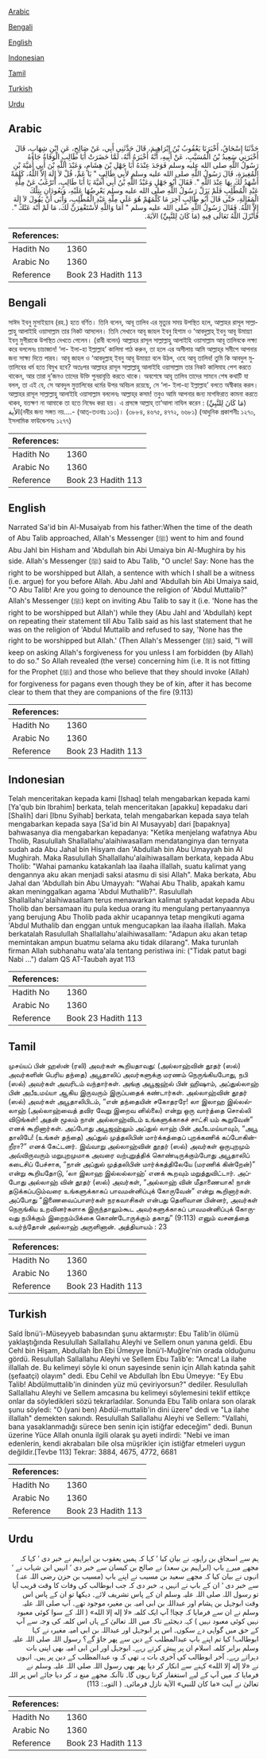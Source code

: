 [Arabic](#arabic)

[Bengali](#bengali)

[English](#english)

[Indonesian](#indonesian)

[Tamil](#tamil)

[Turkish](#turkish)

[Urdu](#urdu)

## Arabic


<div dir="rtl" lang="ar" style={{fontSize:'larger',backgroundColor:'#f8f9fa',padding:20}}>
حَدَّثَنَا إِسْحَاقُ، أَخْبَرَنَا يَعْقُوبُ بْنُ إِبْرَاهِيمَ، قَالَ حَدَّثَنِي أَبِي، عَنْ صَالِحٍ، عَنِ ابْنِ شِهَابٍ، قَالَ أَخْبَرَنِي سَعِيدُ بْنُ الْمُسَيَّبِ، عَنْ أَبِيهِ، أَنَّهُ أَخْبَرَهُ أَنَّهُ، لَمَّا حَضَرَتْ أَبَا طَالِبٍ الْوَفَاةُ جَاءَهُ رَسُولُ اللَّهِ صلى الله عليه وسلم فَوَجَدَ عِنْدَهُ أَبَا جَهْلِ بْنَ هِشَامٍ، وَعَبْدَ اللَّهِ بْنَ أَبِي أُمَيَّةَ بْنِ الْمُغِيرَةِ، قَالَ رَسُولُ اللَّهِ صلى الله عليه وسلم لأَبِي طَالِبٍ ‏"‏ يَا عَمِّ، قُلْ لاَ إِلَهَ إِلاَّ اللَّهُ، كَلِمَةً أَشْهَدُ لَكَ بِهَا عِنْدَ اللَّهِ ‏"‏‏.‏ فَقَالَ أَبُو جَهْلٍ وَعَبْدُ اللَّهِ بْنُ أَبِي أُمَيَّةَ يَا أَبَا طَالِبٍ، أَتَرْغَبُ عَنْ مِلَّةِ عَبْدِ الْمُطَّلِبِ فَلَمْ يَزَلْ رَسُولُ اللَّهِ صلى الله عليه وسلم يَعْرِضُهَا عَلَيْهِ، وَيَعُودَانِ بِتِلْكَ الْمَقَالَةِ، حَتَّى قَالَ أَبُو طَالِبٍ آخِرَ مَا كَلَّمَهُمْ هُوَ عَلَى مِلَّةِ عَبْدِ الْمُطَّلِبِ، وَأَبَى أَنْ يَقُولَ لاَ إِلَهَ إِلاَّ اللَّهُ‏.‏ فَقَالَ رَسُولُ اللَّهِ صلى الله عليه وسلم ‏"‏ أَمَا وَاللَّهِ لأَسْتَغْفِرَنَّ لَكَ، مَا لَمْ أُنْهَ عَنْكَ ‏"‏‏.‏ فَأَنْزَلَ اللَّهُ تَعَالَى فِيهِ ‏(‏مَا كَانَ لِلنَّبِيِّ‏)‏ الآيَةَ‏.‏
</div>
<div style={{backgroundColor:'#f8f9fa',padding:20, marginBottom: 10}}><table> <thead> <tr> <th>References:</th> <th></th> </tr> </thead> <tbody><tr><td>Hadith No</td><td>1360</td></tr><tr><td>Arabic No</td><td>1360</td></tr><tr><td>Reference</td><td>Book 23 Hadith 113</td></tr></tbody></table></div>

## Bengali


<div dir="ltr" lang="bn" style={{fontSize:'larger',backgroundColor:'#f8f9fa',padding:20}}>
সাঈদ ইবনু মুসাইয়্যাব (রহ.) হতে বর্ণিত। তিনি বলেন, আবূ তালিব এর মৃত্যুর সময় উপস্থিত হলে, আল্লাহর রাসূল সাল্লাল্লাহু আলাইহি ওয়াসাল্লাম তার নিকট আসলেন। তিনি সেখানে আবূ জাহল ইবনু হিশাম ও ‘আবদুল্লাহ্ ইবনু আবূ উমায়্যা ইবনু মুগীরাকে উপস্থিত দেখতে পেলেন। (রাবী বলেন) আল্লাহর রাসূল সাল্লাল্লাহু আলাইহি ওয়াসাল্লাম আবূ তালিবকে লক্ষ্য করে বললেনঃ চাচাজান! ‘লা- ইলা-হা ইল্লাল্লাহ’ কালিমা পাঠ করুন, তা হলে এর অসীলায় আমি আল্লাহ্‌র সমীপে আপনার জন্য সাক্ষ্য দিতে পারব। আবূ জাহল ও ‘আবদুল্লাহ্ ইবনু আবূ উমায়্যা বলে উঠল, ওহে আবূ তালিব! তুমি কি আবদুল মুত্তালিবের ধর্ম হতে বিমুখ হবে? অতঃপর আল্লাহর রাসূল সাল্লাল্লাহু আলাইহি ওয়াসাল্লাম তার নিকট কালিমাহ পেশ করতে থাকেন, আর তারা দু’জনও তাদের উক্তি পুনরাবৃত্তি করতে থাকে। অবশেষে আবূ তালিব তাদের সামনে শেষ কথাটি যা বলল, তা এই যে, সে আবদুল মুত্তালিবের ধর্মের উপর অবিচল রয়েছে, সে ‘লা- ইলা-হা ইল্লাল্লাহ’ বলতে অস্বীকার করল। আল্লাহর রাসূল সাল্লাল্লাহু আলাইহি ওয়াসাল্লাম বললেনঃ আল্লাহ্‌র কসম! তবুও আমি আপনার জন্য মাগফিরাত কামনা করতে থাকব, যতক্ষণ না আমাকে তা হতে নিষেধ করা হয়। এ প্রসঙ্গে আল্লাহ্ তা‘আলা নাযিল করেন : (مَا كَانَ لِلنَّبِيِّ) الأية(নবীর জন্য সঙ্গত নয়....- (আত্-তওবাঃ ১১৩)। (৩৮৮৪, ৪৬৭৫, ৪৭৭২, ৬৬৮১) (আধুনিক প্রকাশনীঃ ১২৭০, ইসলামিক ফাউন্ডেশনঃ ১২৭৭)
</div>
<div style={{backgroundColor:'#f8f9fa',padding:20, marginBottom: 10}}><table> <thead> <tr> <th>References:</th> <th></th> </tr> </thead> <tbody><tr><td>Hadith No</td><td>1360</td></tr><tr><td>Arabic No</td><td>1360</td></tr><tr><td>Reference</td><td>Book 23 Hadith 113</td></tr></tbody></table></div>

## English


<div dir="ltr" lang="en" style={{fontSize:'larger',backgroundColor:'#f8f9fa',padding:20}}>
Narrated Sa'id bin Al-Musaiyab from his father:When the time of the death of Abu Talib approached, Allah's Messenger (ﷺ) went to him and found Abu Jahl bin Hisham and 'Abdullah bin Abi Umaiya bin Al-Mughira by his side. Allah's Messenger (ﷺ) said to Abu Talib, "O uncle! Say: None has the right to be worshipped but Allah, a sentence with which I shall be a witness (i.e. argue) for you before Allah. Abu Jahl and 'Abdullah bin Abi Umaiya said, "O Abu Talib! Are you going to denounce the religion of 'Abdul Muttalib?" Allah's Messenger (ﷺ) kept on inviting Abu Talib to say it (i.e. 'None has the right to be worshipped but Allah') while they (Abu Jahl and 'Abdullah) kept on repeating their statement till Abu Talib said as his last statement that he was on the religion of 'Abdul Muttalib and refused to say, 'None has the right to be worshipped but Allah.' (Then Allah's Messenger (ﷺ) said, "I will keep on asking Allah's forgiveness for you unless I am forbidden (by Allah) to do so." So Allah revealed (the verse) concerning him (i.e. It is not fitting for the Prophet (ﷺ) and those who believe that they should invoke (Allah) for forgiveness for pagans even though they be of kin, after it has become clear to them that they are companions of the fire (9.113)
</div>
<div style={{backgroundColor:'#f8f9fa',padding:20, marginBottom: 10}}><table> <thead> <tr> <th>References:</th> <th></th> </tr> </thead> <tbody><tr><td>Hadith No</td><td>1360</td></tr><tr><td>Arabic No</td><td>1360</td></tr><tr><td>Reference</td><td>Book 23 Hadith 113</td></tr></tbody></table></div>

## Indonesian


<div dir="ltr" lang="id" style={{fontSize:'larger',backgroundColor:'#f8f9fa',padding:20}}>
Telah menceritakan kepada kami [Ishaq] telah mengabarkan kepada kami [Ya'qub bin Ibrahim] berkata, telah menceritakan [apakku] kepadaku dari [Shalih] dari [Ibnu Syihab] berkata, telah mengabarkan kepada saya telah mengabarkan kepada saya [Sa'id bin Al Musayyab] dari [bapaknya] bahwasanya dia mengabarkan kepadanya: "Ketika menjelang wafatnya Abu Tholib, Rasulullah Shallallahu'alaihiwasallam mendatanginya dan ternyata sudah ada Abu Jahal bin Hisyam dan 'Abdullah bin Abu Umayyah bin Al Mughirah. Maka Rasulullah Shallallahu'alaihiwasallam berkata, kepada Abu Tholib: "Wahai pamanku katakanlah laa ilaaha illallah, suatu kalimat yang dengannya aku akan menjadi saksi atasmu di sisi Allah". Maka berkata, Abu Jahal dan 'Abdullah bin Abu Umayyah: "Wahai Abu Thalib, apakah kamu akan meninggalkan agama 'Abdul Muthalib?". Rasulullah Shallallahu'alaihiwasallam terus menawarkan kalimat syahadat kepada Abu Tholib dan bersamaan itu pula kedua orang itu mengulang pertanyaannya yang berujung Abu Tholib pada akhir ucapannya tetap mengikuti agama 'Abdul Muthalib dan enggan untuk mengucapkan laa ilaaha illallah. Maka berkatalah Rasulullah Shallallahu'alaihiwasallam: "Adapun aku akan tetap memintakan ampun buatmu selama aku tidak dilarang". Maka turunlah firman Allah subhanahu wata'ala tentang peristiwa ini: ("Tidak patut bagi Nabi …") dalam QS AT-Taubah ayat 113
</div>
<div style={{backgroundColor:'#f8f9fa',padding:20, marginBottom: 10}}><table> <thead> <tr> <th>References:</th> <th></th> </tr> </thead> <tbody><tr><td>Hadith No</td><td>1360</td></tr><tr><td>Arabic No</td><td>1360</td></tr><tr><td>Reference</td><td>Book 23 Hadith 113</td></tr></tbody></table></div>

## Tamil


<div dir="ltr" lang="ta" style={{fontSize:'larger',backgroundColor:'#f8f9fa',padding:20}}>
முசய்யப் பின் ஹஸ்ன் (ரலி) அவர்கள் கூறியதாவது: (அல்லாஹ்வின் தூதர் (ஸல்) அவர்களின் பெரிய தந்தை) அபூதாலிப் அவர்களுக்கு மரணம் நெருங்கியபோது, நபி (ஸல்) அவர்கள் அவரிடம் வந்தார்கள். அங்கு அபூஜஹ்ல் பின் ஹிஷாம், அப்துல்லாஹ் பின் அபீஉமய்யா ஆகிய இருவரும் இருப்பதைக் கண்டார்கள். அல்லாஹ்வின் தூதர் (ஸல்) அவர்கள் அபூதாலிபிடம், “என் தந்தையின் சகோதரரே! லா இலாஹ இல்லல்லாஹ் (அல்லாஹ்வைத் தவிர வேறு இறைவ னில்லை) என்று ஒரு வார்த்தை சொல்லி விடுங்கள்! அதன் மூலம் நான் அல்லாஹ்விடம் உங்களுக்காகச் சாட்சி யம் கூறுவேன்” எனக் கூறினார்கள். அப்போது அபூஜஹ்லும் அப்துல் லாஹ் பின் அபீஉமய்யாவும், “அபூ தாலிபே! (உங்கள் தந்தை) அப்துல் முத்தலிபின் மார்க்கத்தைப் புறக்கணிக் கப்போகின்றீரா?” எனக் கேட்டனர். இவ்வாறு அல்லாஹ்வின் தூதர் (ஸல்) அவர்கள் ஒருபுறமும் அவ்விருவரும் மறுபுறமுமாக அவரை வற்புறுத்திக் கொண்டிருக்கும்போது அபூதாலிப் கடைசிப் பேச்சாக, “நான் அப்துல் முத்தலிபின் மார்க்கத்திலேயே (மரணிக் கின்றேன்)” என்று கூறியதோடு, ‘லா இலாஹ இல்லல்லாஹ்’ எனக் கூறவும் மறுத்துவிட்டார். அப்போது அல்லாஹ் வின் தூதர் (ஸல்) அவர்கள், “அல்லாஹ் வின் மீதாணையாக! நான் தடுக்கப்படும்வரை உங்களுக்காகப் பாவமன்னிப்புக் கோருவேன்” என்று கூறினார்கள். அப்போது “இணைவைப்பாளர்கள் நரகவாசிகள் என்பது தெளிவான பின்னர், அவர்கள் நெருங்கிய உறவினர்களாக இருந்தாலும்கூட அவர்களுக்காகப் பாவமன்னிப்புக் கோருவது நபிக்கும் இறைநம்பிக்கை கொண்டோருக்கும் தகாது” (9:113) எனும் வசனத்தை உயர்ந்தோன் அல்லாஹ் அருளினான். அத்தியாயம் : 23
</div>
<div style={{backgroundColor:'#f8f9fa',padding:20, marginBottom: 10}}><table> <thead> <tr> <th>References:</th> <th></th> </tr> </thead> <tbody><tr><td>Hadith No</td><td>1360</td></tr><tr><td>Arabic No</td><td>1360</td></tr><tr><td>Reference</td><td>Book 23 Hadith 113</td></tr></tbody></table></div>

## Turkish


<div dir="ltr" lang="tr" style={{fontSize:'larger',backgroundColor:'#f8f9fa',padding:20}}>
Saîd İbnü'i-Müseyyeb babasından şunu aktarmıştır: Ebu Talib'in ölümü yaklaştığında Resulullah Sallallahu Aleyhi ve Sellem onun yanına geldi. Ebu Cehl bin Hişam, Abdullah İbn Ebi Ümeyye İbnü'l-Muğîre'nin orada olduğunu gördü. Resulullah Sallallahu Aleyhi ve Sellem Ebu Talib'e: "Amca! La ilahe illallah de. Bu kelimeyi söyle ki onun sayesinde senin için Allah katında şahit (şefaatçi) olayım" dedi. Ebu Cehil ve Abdullah İbn Ebu Ümeyye: "Ey Ebu Talib! Abdülmuttalib'in dininden yüz mü çeviriyorsun?" dediler. Resulullah Sallallahu Aleyhi ve Sellem amcasına bu kelimeyi söylemesini teklif ettikçe onlar da söyledikleri sözü tekrarladılar. Sonunda Ebu Talib onlara son olarak şunu söyledi: "O (yani ben) Abdül-muttalib'in dini üzere" dedi ve "La ilahe illallah" demekten sakındı. Resulullah Sallallahu Aleyhi ve Sellem: "Vallahi, bana yasaklanmadığı sürece ben senin için istiğfar edeceğim" dedi. Bunun üzerine Yüce Allah onunla ilgili olarak şu ayeti indirdi: "Nebi ve iman edenlerin, kendi akrabaları bile olsa müşrikler için istiğfar etmeleri uygun değildir.[Tevbe 113] Tekrar: 3884, 4675, 4772, 6681
</div>
<div style={{backgroundColor:'#f8f9fa',padding:20, marginBottom: 10}}><table> <thead> <tr> <th>References:</th> <th></th> </tr> </thead> <tbody><tr><td>Hadith No</td><td>1360</td></tr><tr><td>Arabic No</td><td>1360</td></tr><tr><td>Reference</td><td>Book 23 Hadith 113</td></tr></tbody></table></div>

## Urdu


<div dir="rtl" lang="ur" style={{fontSize:'larger',backgroundColor:'#f8f9fa',padding:20}}>
ہم سے اسحاق بن راہویہ نے بیان کیا ‘ کہا کہ ہمیں یعقوب بن ابراہیم نے خبر دی ‘ کہا کہ مجھے میرے باپ (ابراہیم بن سعد) نے صالح بن کیسان سے خبر دی ‘ انہیں ابن شہاب نے ‘ انہوں نے بیان کیا کہ مجھے سعید بن مسیب نے اپنے باپ (مسیب بن حزن رضی اللہ عنہ) سے خبر دی ‘ ان کے باپ نے انہیں یہ خبر دی کہ جب ابوطالب کی وفات کا وقت قریب آیا تو رسول اللہ صلی اللہ علیہ وسلم ان کے پاس تشریف لائے۔ دیکھا تو ان کے پاس اس وقت ابوجہل بن ہشام اور عبداللہ بن ابی امیہ بن مغیرہ موجود تھے۔ آپ صلی اللہ علیہ وسلم نے ان سے فرمایا کہ چچا! آپ ایک کلمہ «لا إله إلا الله» ( اللہ کے سوا کوئی معبود نہیں کوئی معبود نہیں ) کہہ دیجئیے تاکہ میں اللہ تعالیٰ کے ہاں اس کلمہ کی وجہ سے آپ کے حق میں گواہی دے سکوں۔ اس پر ابوجہل اور عبداللہ بن ابی امیہ مغیرہ نے کہا ابوطالب! کیا تم اپنے باپ عبدالمطلب کے دین سے پھر جاؤ گے؟ رسول اللہ صلی اللہ علیہ وسلم برابر کلمہ اسلام ان پر پیش کرتے رہے۔ ابوجہل اور ابن ابی امیہ بھی اپنی بات دہراتے رہے۔ آخر ابوطالب کی آخری بات یہ تھی کہ وہ عبدالمطلب کے دین پر ہیں۔ انہوں نے «لا إله إلا الله» کہنے سے انکار کر دیا پھر بھی رسول اللہ صلی اللہ علیہ وسلم نے فرمایا کہ میں آپ کے لیے استغفار کرتا رہوں گا۔ تاآنکہ مجھے منع نہ کر دیا جائے اس پر اللہ تعالیٰ نے آیت «ما كان للنبي‏» الآية‏ نازل فرمائی۔ ( التوبہ: 113)
</div>
<div style={{backgroundColor:'#f8f9fa',padding:20, marginBottom: 10}}><table> <thead> <tr> <th>References:</th> <th></th> </tr> </thead> <tbody><tr><td>Hadith No</td><td>1360</td></tr><tr><td>Arabic No</td><td>1360</td></tr><tr><td>Reference</td><td>Book 23 Hadith 113</td></tr></tbody></table></div>